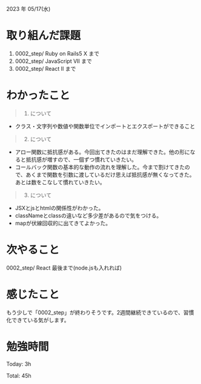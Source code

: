 2023 年 05/17(水)

# 取り組んだ課題

1. 0002_step/ Ruby on Rails5 X まで
1. 0002_step/ JavaScript VII  まで
1. 0002_step/ React II まで

# わかったこと

> 1. について

* クラス・文字列や数値や関数単位でインポートとエクスポートができること


> 2. について

* アロー関数に抵抗感がある。今回出てきたのはまだ理解できた。他の形になると抵抗感が増すので、一個ずつ慣れていきたい。
* コールバック関数の基本的な動作の流れを理解した。今まで割けてきたので、あくまで関数を引数に渡しているだけ思えば抵抗感が無くなってきた。あとは数をこなして慣れていきたい。

> 3. について

* JSXとjsとhtmlの関係性がわかった。
* classNameとclassの違いなど多少差があるので気をつける。
* mapが伏線回収的に出てきてよかった。


# 次やること

0002_step/ React  最後まで(node.jsも入れれば)


# 感じたこと

もう少しで「0002_step」が終わりそうです。2週間継続できているので、習慣化できている気がします。


# 勉強時間

Today: 3h

Total: 45h
